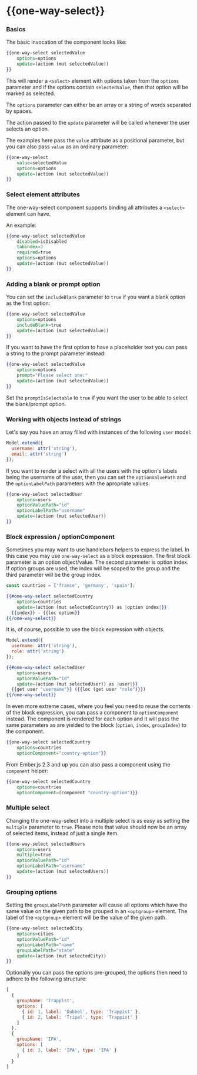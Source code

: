 # {{one-way-select}}

### Basics

The basic invocation of the component looks like:

```hbs
{{one-way-select selectedValue
    options=options
    update=(action (mut selectedValue))
}}
```

This will render a `<select>` element with options taken from the `options`
parameter and if the options contain `selectedValue`, then that option will be
marked as selected.

The `options` parameter can either be an array or a string of words separated by
spaces.

The action passed to the `update` parameter will be called whenever the user
selects an option.

The examples here pass the `value` attribute as a positional parameter, but you
can also pass `value` as an ordinary parameter:

```hbs
{{one-way-select
    value=selectedValue
    options=options
    update=(action (mut selectedValue))
}}
```

### Select element attributes

The one-way-select component supports binding all attributes a `<select>` element
can have.

An example:

```hbs
{{one-way-select selectedValue
    disabled=isDisabled
    tabindex=3
    required=true
    options=options
    update=(action (mut selectedValue))
}}
```

### Adding a blank or prompt option

You can set the `includeBlank` parameter to `true` if you want a blank option as
the first option:

```hbs
{{one-way-select selectedValue
    options=options
    includeBlank=true
    update=(action (mut selectedValue))
}}
```

If you want to have the first option to have a placeholder text you can pass a
string to the prompt parameter instead:

```hbs
{{one-way-select selectedValue
    options=options
    prompt="Please select one:"
    update=(action (mut selectedValue))
}}
```

Set the `promptIsSelectable` to `true` if you want the user to be able to select
the blank/prompt option.

### Working with objects instead of strings

Let's say you have an array filled with instances of the following `user` model:

```js
Model.extend({
  username: attr('string'),
  email: attr('string')
});
```

If you want to render a select with all the users with the option's labels being
the username of the user, then you can set the `optionValuePath` and the
`optionLabelPath` parameters with the apropriate values:

```hbs
{{one-way-select selectedUser
    options=users
    optionValuePath="id"
    optionLabelPath="username"
    update=(action (mut selectedUser))
}}
```

### Block expression / optionComponent

Sometimes you may want to use handlebars helpers to express the label. In this
case you may use `one-way-select` as a block expression. The first block
parameter is an option object/value. The second parameter is option index. If
option groups are used, the index will be scoped to the group and the third
parameter will be the group index.

```js
const countries = ['france', 'germany', 'spain'];
```

```hbs
{{#one-way-select selectedCountry
    options=countries
    update=(action (mut selectedCountry)) as |option index|}}
  {{index}} - {{loc option}}
{{/one-way-select}}
```

It is, of course, possible to use the block expression with objects.

```js
Model.extend({
  username: attr('string'),
  role: attr('string')
});
```

```hbs
{{#one-way-select selectedUser
    options=users
    optionValuePath="id"
    update=(action (mut selectedUser)) as |user|}}
  {{get user "username"}} ({{loc (get user "role")}})
{{/one-way-select}}
```

In even more extreme cases, where you feel you need to reuse the contents of the
block expression, you can pass a component to `optionComponent` instead. The
component is rendered for each option and it will pass the same parameters as
are yielded to the block (`option`, `index`, `groupIndex`) to the component.

```hbs
{{one-way-select selectedCountry
    options=countries
    optionComponent="country-option"}}
```

From Ember.js 2.3 and up you can also pass a component using the `component`
helper:

```hbs
{{one-way-select selectedCountry
    options=countries
    optionComponent=(component "country-option")}}
```

### Multiple select

Changing the one-way-select into a multiple select is as easy as setting the
`multiple` parameter to `true`. Please note that value should now be an array of
selected items, instead of just a single item.

```hbs
{{one-way-select selectedUsers
    options=users
    multiple=true
    optionValuePath="id"
    optionLabelPath="username"
    update=(action (mut selectedUsers))
}}
```

### Grouping options

Setting the `groupLabelPath` parameter will cause all options which have the
same value on the given path to be grouped in an `<optgroup>` element. The label
of the `<optgroup>` element will be the value of the given path.

```hbs
{{one-way-select selectedCity
    options=cities
    optionValuePath="id"
    optionLabelPath="name"
    groupLabelPath="state"
    update=(action (mut selectedCity))
}}
```

Optionally you can pass the options pre-grouped, the options then need to adhere
to the following structure:

```js
[
  {
    groupName: 'Trappist',
    options: [
      { id: 1, label: 'Dubbel', type: 'Trappist' },
      { id: 2, label: 'Tripel', type: 'Trappist' }
    ]
  },
  {
    groupName: 'IPA',
    options: [
      { id: 3, label: 'IPA', type: 'IPA' }
    ]
  }
]
```
